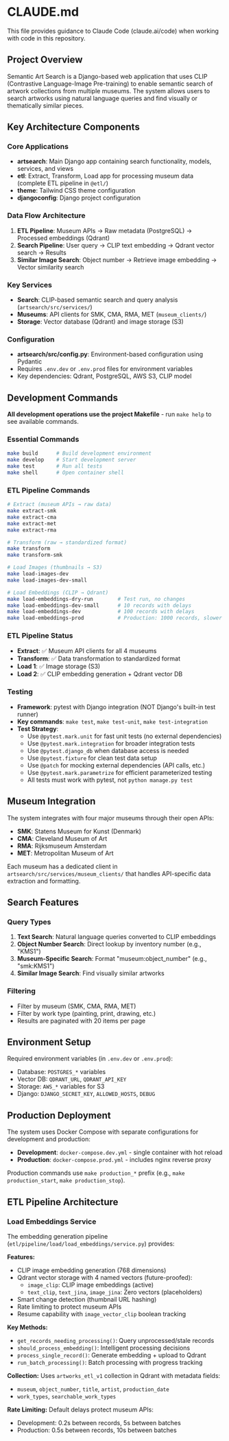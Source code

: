 # CLAUDE.md

This file provides guidance to Claude Code (claude.ai/code) when working with code in this repository.

## Project Overview

Semantic Art Search is a Django-based web application that uses CLIP (Contrastive Language-Image Pre-training) to enable semantic search of artwork collections from multiple museums. The system allows users to search artworks using natural language queries and find visually or thematically similar pieces.

## Key Architecture Components

### Core Applications
- **artsearch**: Main Django app containing search functionality, models, services, and views
- **etl**: Extract, Transform, Load app for processing museum data (complete ETL pipeline in `@etl/`)
- **theme**: Tailwind CSS theme configuration
- **djangoconfig**: Django project configuration

### Data Flow Architecture
1. **ETL Pipeline**: Museum APIs → Raw metadata (PostgreSQL) → Processed embeddings (Qdrant)
2. **Search Pipeline**: User query → CLIP text embedding → Qdrant vector search → Results
3. **Similar Image Search**: Object number → Retrieve image embedding → Vector similarity search

### Key Services
- **Search**: CLIP-based semantic search and query analysis (`artsearch/src/services/`)
- **Museums**: API clients for SMK, CMA, RMA, MET (`museum_clients/`)
- **Storage**: Vector database (Qdrant) and image storage (S3)

### Configuration
- **artsearch/src/config.py**: Environment-based configuration using Pydantic
- Requires `.env.dev` or `.env.prod` files for environment variables
- Key dependencies: Qdrant, PostgreSQL, AWS S3, CLIP model

## Development Commands

**All development operations use the project Makefile** - run `make help` to see available commands.

### Essential Commands
```bash
make build      # Build development environment
make develop    # Start development server
make test       # Run all tests
make shell      # Open container shell
```

### ETL Pipeline Commands
```bash
# Extract (museum APIs → raw data)
make extract-smk
make extract-cma
make extract-met
make extract-rma

# Transform (raw → standardized format)
make transform
make transform-smk

# Load Images (thumbnails → S3)
make load-images-dev
make load-images-dev-small

# Load Embeddings (CLIP → Qdrant)
make load-embeddings-dry-run        # Test run, no changes
make load-embeddings-dev-small      # 10 records with delays
make load-embeddings-dev            # 100 records with delays
make load-embeddings-prod           # Production: 1000 records, slower
```

### ETL Pipeline Status
- **Extract**: ✅ Museum API clients for all 4 museums
- **Transform**: ✅ Data transformation to standardized format
- **Load 1**: ✅ Image storage (S3)
- **Load 2**: ✅ CLIP embedding generation + Qdrant vector DB

### Testing
- **Framework**: pytest with Django integration (NOT Django's built-in test runner)
- **Key commands**: `make test`, `make test-unit`, `make test-integration`
- **Test Strategy**:
  - Use `@pytest.mark.unit` for fast unit tests (no external dependencies)
  - Use `@pytest.mark.integration` for broader integration tests
  - Use `@pytest.django_db` when database access is needed
  - Use `@pytest.fixture` for clean test data setup
  - Use `@patch` for mocking external dependencies (API calls, etc.)
  - Use `@pytest.mark.parametrize` for efficient parameterized testing
  - All tests must work with pytest, not `python manage.py test`

## Museum Integration

The system integrates with four major museums through their open APIs:
- **SMK**: Statens Museum for Kunst (Denmark)
- **CMA**: Cleveland Museum of Art
- **RMA**: Rijksmuseum Amsterdam
- **MET**: Metropolitan Museum of Art

Each museum has a dedicated client in `artsearch/src/services/museum_clients/` that handles API-specific data extraction and formatting.

## Search Features

### Query Types
1. **Text Search**: Natural language queries converted to CLIP embeddings
2. **Object Number Search**: Direct lookup by inventory number (e.g., "KMS1")
3. **Museum-Specific Search**: Format "museum:object_number" (e.g., "smk:KMS1")
4. **Similar Image Search**: Find visually similar artworks

### Filtering
- Filter by museum (SMK, CMA, RMA, MET)
- Filter by work type (painting, print, drawing, etc.)
- Results are paginated with 20 items per page

## Environment Setup

Required environment variables (in `.env.dev` or `.env.prod`):
- Database: `POSTGRES_*` variables
- Vector DB: `QDRANT_URL`, `QDRANT_API_KEY`
- Storage: `AWS_*` variables for S3
- Django: `DJANGO_SECRET_KEY`, `ALLOWED_HOSTS`, `DEBUG`

## Production Deployment

The system uses Docker Compose with separate configurations for development and production:
- **Development**: `docker-compose.dev.yml` - single container with hot reload
- **Production**: `docker-compose.prod.yml` - includes nginx reverse proxy

Production commands use `make production_*` prefix (e.g., `make production_start`, `make production_stop`).

## ETL Pipeline Architecture

### Load Embeddings Service
The embedding generation pipeline (`etl/pipeline/load/load_embeddings/service.py`) provides:

**Features:**
- CLIP image embedding generation (768 dimensions)
- Qdrant vector storage with 4 named vectors (future-proofed):
  - `image_clip`: CLIP image embeddings (active)
  - `text_clip`, `text_jina`, `image_jina`: Zero vectors (placeholders)
- Smart change detection (thumbnail URL hashing)
- Rate limiting to protect museum APIs
- Resume capability with `image_vector_clip` boolean tracking

**Key Methods:**
- `get_records_needing_processing()`: Query unprocessed/stale records
- `should_process_embedding()`: Intelligent processing decisions
- `process_single_record()`: Generate embedding + upload to Qdrant
- `run_batch_processing()`: Batch processing with progress tracking

**Collection:** Uses `artworks_etl_v1` collection in Qdrant with metadata fields:
- `museum`, `object_number`, `title`, `artist`, `production_date`
- `work_types`, `searchable_work_types`

**Rate Limiting:** Default delays protect museum APIs:
- Development: 0.2s between records, 5s between batches
- Production: 0.5s between records, 10s between batches
